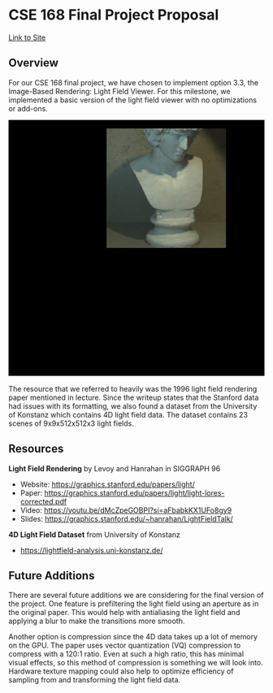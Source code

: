 # CSE 168 Final Project Proposal
[Link to Site](https://ethan-schwartzman.github.io/CSE168-Final-Project-Site/)
## Overview
For our CSE 168 final project, we have chosen to implement option 3.3, the Image-Based Rendering: Light Field Viewer. For this milestone, we implemented a basic version of the light field viewer with no optimizations or add-ons.

![Milestone](/docs/assets/images/milestone.png)

The resource that we referred to heavily was the 1996 light field rendering paper mentioned in lecture. Since the writeup states that the Stanford data had issues with its formatting, we also found a dataset from the University of Konstanz which contains 4D light field data. The dataset contains 23 scenes of 9x9x512x512x3 light fields.

## Resources
**Light Field Rendering** by Levoy and Hanrahan in SIGGRAPH 96
- Website: https://graphics.stanford.edu/papers/light/ 
- Paper: https://graphics.stanford.edu/papers/light/light-lores-corrected.pdf 
- Video: https://youtu.be/dMcZpeGOBPI?si=aFbabkKX1UFo8gy9 
- Slides: https://graphics.stanford.edu/~hanrahan/LightFieldTalk/

**4D Light Field Dataset** from University of Konstanz
- https://lightfield-analysis.uni-konstanz.de/ 

## Future Additions
There are several future additions we are considering for the final version of the project. One feature is prefiltering the light field using an aperture as in the original paper. This would help with antialiasing the light field and applying a blur to make the transitions more smooth. 

Another option is compression since the 4D data takes up a lot of memory on the GPU. The paper uses vector quantization (VQ) compression to compress with a 120:1 ratio. Even at such a high ratio, this has minimal visual effects, so this method of compression is something we will look into. Hardware texture mapping could also help to optimize efficiency of sampling from and transforming the light field data.
